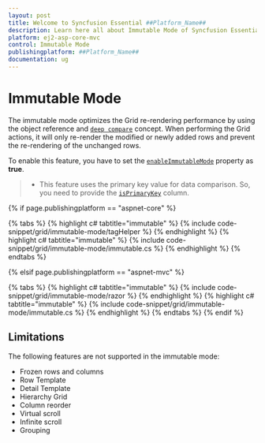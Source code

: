 ```yaml
---
layout: post
title: Welcome to Syncfusion Essential ##Platform_Name##
description: Learn here all about Immutable Mode of Syncfusion Essential ##Platform_Name## widgets based on HTML5 and jQuery.
platform: ej2-asp-core-mvc
control: Immutable Mode
publishingplatform: ##Platform_Name##
documentation: ug
---
```



# Immutable Mode

The immutable mode optimizes the Grid re-rendering performance by using the object reference and [`deep compare`](https://dmitripavlutin.com/how-to-compare-objects-in-javascript/#4-deep-equality) concept. When performing the Grid actions, it will only re-render the modified or newly added rows and prevent the re-rendering of the unchanged rows.

To enable this feature, you have to set the [`enableImmutableMode`](https://help.syncfusion.com/cr/aspnetcore-js2/Syncfusion.EJ2.Grids.Grid.html#Syncfusion_EJ2_Grids_Grid_EnableImmutableMode) property as **true**.

>* This feature uses the primary key value for data comparison. So, you need to provide the [`isPrimaryKey`](https://help.syncfusion.com/cr/aspnetcore-js2/Syncfusion.EJ2.Grids.GridColumn.html#Syncfusion_EJ2_Grids_GridColumn_IsPrimaryKey) column.

{% if page.publishingplatform == "aspnet-core" %}

{% tabs %}
{% highlight c# tabtitle="immutable" %}
{% include code-snippet/grid/immutable-mode/tagHelper %}
{% endhighlight %}
{% highlight c# tabtitle="immutable" %}
{% include code-snippet/grid/immutable-mode/immutable.cs %}
{% endhighlight %}
{% endtabs %}

{% elsif page.publishingplatform == "aspnet-mvc" %}

{% tabs %}
{% highlight c# tabtitle="immutable" %}
{% include code-snippet/grid/immutable-mode/razor %}
{% endhighlight %}
{% highlight c# tabtitle="immutable" %}
{% include code-snippet/grid/immutable-mode/immutable.cs %}
{% endhighlight %}
{% endtabs %}
{% endif %}



## Limitations

The following features are not supported in the immutable mode:

* Frozen rows and columns
* Row Template
* Detail Template
* Hierarchy Grid
* Column reorder
* Virtual scroll
* Infinite scroll
* Grouping
